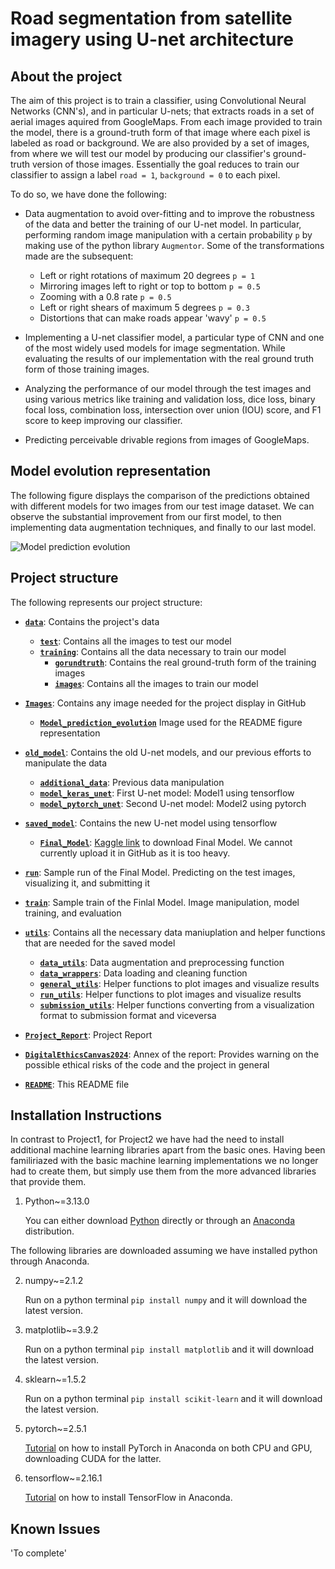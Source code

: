# Road segmentation from satellite imagery using U-net architecture

## About the project

The aim of this project is to train a classifier, using Convolutional Neural Networks (CNN's), and in particular U-nets; that extracts roads in a set of aerial images aquired from GoogleMaps. From each image provided to train the model, there is a ground-truth form of that image where each pixel is labeled as road or background.  We are also provided by a set of images, from where we will test our model by producing our classifier's ground-truth version of those images. Essentially the goal reduces to train our classifier to assign a label `road = 1`, `background = 0` to each pixel. 

To do so, we have done the following:

* Data augmentation to avoid over-fitting and to improve the robustness of the data and better the training of our U-net model. In      particular, performing random image manipulation with a certain probability `p` by making use of the python library `Augmentor`. Some of the transformations made are the subsequent:
    * Left or right rotations of maximum 20 degrees `p = 1`
    * Mirroring images left to right or top to bottom `p = 0.5`
    * Zooming with a 0.8 rate `p = 0.5`
    * Left or right shears of maximum 5 degrees `p = 0.3`
    * Distortions that can make roads appear 'wavy' `p = 0.5`

* Implementing a U-net classifier model, a particular type of CNN and one of the most widely used models for image segmentation. While evaluating the results of our implementation with the real ground truth form of those training images.
* Analyzing the performance of our model through the test images and using various metrics like training and validation loss, dice loss, binary focal loss, combination loss, intersection over union (IOU) score, and F1 score to keep improving our classifier. 
* Predicting perceivable drivable regions from images of GoogleMaps.

## Model evolution representation

The following figure displays the comparison of the predictions obtained with different models for two images from our test image dataset. We can observe the substantial improvement from our first model, to then implementing data augmentation techniques, and finally to our last model.

![Model prediction evolution](https://github.com/CS-433/ml-project-2-sfs_team/tree/6bb9161dfc40055c5fc9ad94c9c96b2fde1d73df/Images/Model_prediction_evolution.png?raw=true)


## Project structure

The following represents our project structure:


- **[`data`](./data/)**: Contains the project's data
  - **[`test`](./data/test/)**: Contains all the images to test our model
  - **[`training`](./data/training/)**: Contains all the data necessary to train our model
    - **[`gorundtruth`](./data/training/groundtruth/)**: Contains the real ground-truth form of the training images
    - **[`images`](./data/training/images/)**: Contains all the images to train our model

- **[`Images`](./Images/)**: Contains any image needed for the project display in GitHub
  - **[`Model_prediction_evolution`](./Images/Model_prediction_evolution.png)** Image used for the README figure representation

- **[`old_model`](./old_model/)**: Contains the old U-net models, and our previous efforts to manipulate the data
  - **[`additional_data`](./old_model/addittional_data.ipynb)**: Previous data manipulation
  - **[`model_keras_unet`](./old_model/model_keras_unet.ipynb)**: First U-net model: Model1 using tensorflow
  - **[`model_pytorch_unet`](./old_model/model_pytorch_unet.ipynb)**: Second U-net model: Model2 using pytorch

- **[`saved_model`](./saved_model/)**: Contains the new U-net model using tensorflow
  - **[`Final_Model`](./saved_model/Final_Model.txt)**: [Kaggle link](https://www.kaggle.com/datasets/fredriknguyenepfl0/saved-model) to download Final Model. We cannot currently upload it in GitHub as it is too heavy. 

- **[`run`](./run.ipynb)**: Sample run of the Final Model. Predicting on the test images, visualizing it, and submitting it

- **[`train`](./train.ipynb)**: Sample train of the Finlal Model. Image manipulation, model training, and evaluation 

- **[`utils`](./utils/)**: Contains all the necessary data maniuplation and helper functions that are needed for the saved model
  - **[`data_utils`](./utils/data_utils.py)**: Data augmentation and preprocessing function
  - **[`data_wrappers`](./utils/data_wrappers.py)**: Data loading and cleaning function
  - **[`general_utils`](./utils/general_utils.py)**: Helper functions to plot images and visualize results
  - **[`run_utils`](./utils/run_utils.py)**: Helper functions to plot images and visualize results
  - **[`submission_utils`](./utils/submission_utils.py)**: Helper functions converting from a visualization format to submission format and viceversa

- **[`Project_Report`](./CS433_Project2_SFS.pdf)**: Project Report

- **[`DigitalEthicsCanvas2024`](./DigitalEthicsCanvas2024.pdf)**: Annex of the report: Provides warning on the possible ethical risks of the code and the project in general 

- **[`README`](./README.md)**: This README file


## Installation Instructions

In contrast to Project1, for Project2 we have had the need to install additional machine learning libraries apart from the basic ones. Having been familiriazed with the basic machine learning implementations we no longer had to create them, but simply use them from the more advanced libraries that provide them.

1. Python~=3.13.0
    
    You can either download [Python](https://www.python.org/downloads/) directly or through an [Anaconda](https://www.anaconda.com/download/) distribution.

The following libraries are downloaded assuming we have installed python through Anaconda.

2. numpy~=2.1.2
    
    Run on a python terminal `pip install numpy` and it will download the latest version.

3. matplotlib~=3.9.2
    
    Run on a python terminal `pip install matplotlib` and it will download the latest version.

4. sklearn~=1.5.2

    Run on a python terminal `pip install scikit-learn` and it will download the latest version.
    
5. pytorch~=2.5.1

    [Tutorial](https://www.youtube.com/watch?v=STYdcBIT9H8) on how to install PyTorch in Anaconda on both CPU and GPU, downloading CUDA for the latter.

6. tensorflow~=2.16.1

    [Tutorial](https://www.youtube.com/watch?v=QJjHc2iSeBc) on how to install TensorFlow in Anaconda.



## Known Issues

'To complete'
